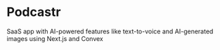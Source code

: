# Podcastr
SaaS app with AI-powered features like text-to-voice and AI-generated images using Next.js and Convex
